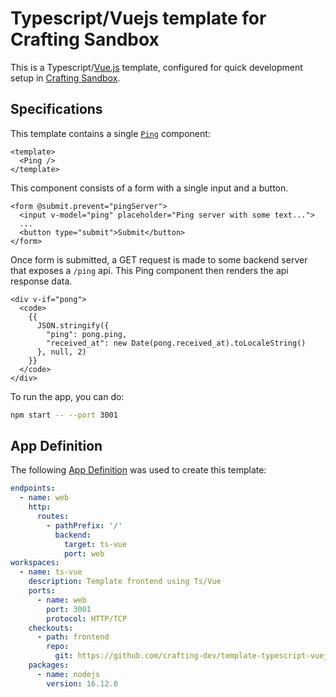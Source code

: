 # Typescript/Vuejs template for Crafting Sandbox

This is a Typescript/[Vue.js](https://vuejs.org/) template, configured for quick development setup in [Crafting Sandbox](https://crafting.readme.io/docs).

## Specifications

This template contains a single [`Ping`](src/components/Ping.vue) component:

```vue
<template>
  <Ping />
</template>
```

This component consists of a form with a single input and a button.

```vue
<form @submit.prevent="pingServer">
  <input v-model="ping" placeholder="Ping server with some text...">
  ...
  <button type="submit">Submit</button>
</form>
```

Once form is submitted, a GET request is made to some backend server that exposes a `/ping` api. This Ping component then renders the api response data.

```vue
<div v-if="pong">
  <code>
    {{
      JSON.stringify({
        "ping": pong.ping,
        "received_at": new Date(pong.received_at).toLocaleString()
      }, null, 2)
    }}
  </code>
</div>
```

To run the app, you can do:

```bash
npm start -- --port 3001
```

## App Definition

The following [App Definition](https://docs.sandboxes.cloud/docs/app-definition) was used to create this template:

```yaml
endpoints:
  - name: web
    http:
      routes:
        - pathPrefix: '/'
          backend:
            target: ts-vue
            port: web
workspaces:
  - name: ts-vue
    description: Template frontend using Ts/Vue
    ports:
      - name: web
        port: 3001
        protocol: HTTP/TCP
    checkouts:
      - path: frontend
        repo:
          git: https://github.com/crafting-dev/template-typescript-vuejs
    packages:
      - name: nodejs
        version: 16.12.0
```
